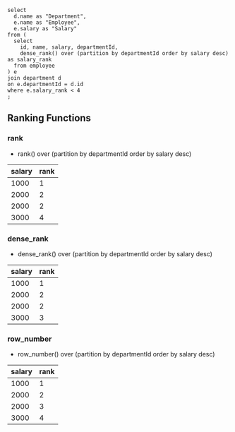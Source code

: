 ```mysql
select 
  d.name as "Department",
  e.name as "Employee",
  e.salary as "Salary"
from (
  select
    id, name, salary, departmentId,
    dense_rank() over (partition by departmentId order by salary desc) as salary_rank
  from employee
) e
join department d 
on e.departmentId = d.id
where e.salary_rank < 4
;
```

## Ranking Functions

### rank
- rank() over (partition by departmentId order by salary desc)

| salary | rank |
|--------|------|
| 1000   | 1    |
| 2000   | 2    |
| 2000   | 2    |
| 3000   | 4    |

### dense_rank
- dense_rank() over (partition by departmentId order by salary desc)

| salary | rank |
|--------|------|
| 1000   | 1    |
| 2000   | 2    |
| 2000   | 2    |
| 3000   | 3    |

### row_number
- row_number() over (partition by departmentId order by salary desc)

| salary | rank |
|--------|------|
| 1000   | 1    |
| 2000   | 2    |
| 2000   | 3    |
| 3000   | 4    |
